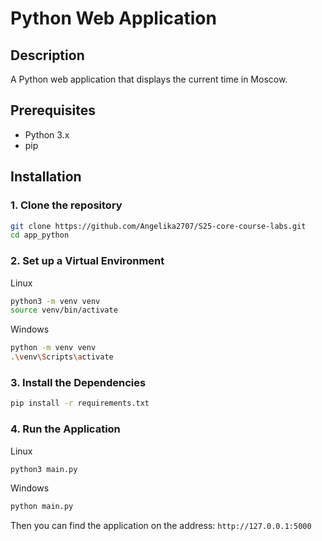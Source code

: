 # Python Web Application

## Description
 A Python web application that displays the current time in Moscow.

## Prerequisites
- Python 3.x
- pip

## Installation

### 1. Clone the repository

```bash
git clone https://github.com/Angelika2707/S25-core-course-labs.git
cd app_python
```
    
### 2. Set up a Virtual Environment

Linux

```bash
python3 -m venv venv
source venv/bin/activate
```

Windows

```bash
python -m venv venv
.\venv\Scripts\activate
```

### 3. Install the Dependencies

```bash
pip install -r requirements.txt
```

### 4. Run the Application

Linux
```bash
python3 main.py
```
Windows
```bash
python main.py
```

Then you can find the application on the address: `http://127.0.0.1:5000`
